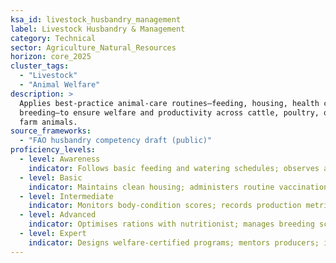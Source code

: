 ```yaml
---
ksa_id: livestock_husbandry_management
label: Livestock Husbandry & Management
category: Technical
sector: Agriculture_Natural_Resources
horizon: core_2025
cluster_tags:
  - "Livestock"
  - "Animal Welfare"
description: >
  Applies best-practice animal-care routines—feeding, housing, health checks,
  breeding—to ensure welfare and productivity across cattle, poultry, or other
  farm animals.
source_frameworks:
  - "FAO husbandry competency draft (public)"
proficiency_levels:
  - level: Awareness
    indicator: Follows basic feeding and watering schedules; observes animals for visible illness.
  - level: Basic
    indicator: Maintains clean housing; administers routine vaccinations or deworming under guidance.
  - level: Intermediate
    indicator: Monitors body-condition scores; records production metrics; implements biosecurity protocols.
  - level: Advanced
    indicator: Optimises rations with nutritionist; manages breeding schedules; analyses herd-health data for improvements.
  - level: Expert
    indicator: Designs welfare-certified programs; mentors producers; integrates precision-livestock tech across operations.
---
```

